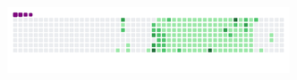 ![snake gif](https://github.com/whatiskeptiname/whatiskeptiname/blob/output/github-contribution-grid-snake.gif)
